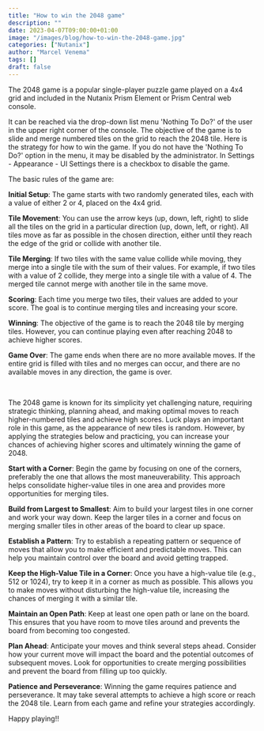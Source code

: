 ```yaml
---
title: "How to win the 2048 game"
description: ""
date: 2023-04-07T09:00:00+01:00
image: "/images/blog/how-to-win-the-2048-game.jpg"
categories: ["Nutanix"]
author: "Marcel Venema" 
tags: []
draft: false
---
```


The 2048 game is a popular single-player puzzle game played on a 4x4 grid and included in the Nutanix Prism Element or Prism Central web console.

<!--more-->

It can be reached via the drop-down list menu 'Nothing To Do?' of the user in the upper right corner of the console. The objective of the game is to slide and merge numbered tiles on the grid to reach the 2048 tile. Here is the strategy for how to win the game.
If you do not have the 'Nothing To Do?' option in the menu, it may be disabled by the administrator. In Settings - Appearance - UI Settings there is a checkbox to disable the game.

The basic rules of the game are:

**Initial Setup**: The game starts with two randomly generated tiles, each with a value of either 2 or 4, placed on the 4x4 grid.

**Tile Movement**: You can use the arrow keys (up, down, left, right) to slide all the tiles on the grid in a particular direction (up, down, left, or right). All tiles move as far as possible in the chosen direction, either until they reach the edge of the grid or collide with another tile.

**Tile Merging**: If two tiles with the same value collide while moving, they merge into a single tile with the sum of their values. For example, if two tiles with a value of 2 collide, they merge into a single tile with a value of 4. The merged tile cannot merge with another tile in the same move.

**Scoring**: Each time you merge two tiles, their values are added to your score. The goal is to continue merging tiles and increasing your score.

**Winning**: The objective of the game is to reach the 2048 tile by merging tiles. However, you can continue playing even after reaching 2048 to achieve higher scores.

**Game Over**: The game ends when there are no more available moves. If the entire grid is filled with tiles and no merges can occur, and there are no available moves in any direction, the game is over.

&nbsp;  

The 2048 game is known for its simplicity yet challenging nature, requiring strategic thinking, planning ahead, and making optimal moves to reach higher-numbered tiles and achieve high scores. Luck plays an important role in this game, as the appearance of new tiles is random.  However, by applying the strategies below and practicing, you can increase your chances of achieving higher scores and ultimately winning the game of 2048.

**Start with a Corner**: Begin the game by focusing on one of the corners, preferably the one that allows the most maneuverability. This approach helps consolidate higher-value tiles in one area and provides more opportunities for merging tiles.

**Build from Largest to Smallest**: Aim to build your largest tiles in one corner and work your way down. Keep the larger tiles in a corner and focus on merging smaller tiles in other areas of the board to clear up space.

**Establish a Pattern**: Try to establish a repeating pattern or sequence of moves that allow you to make efficient and predictable moves. This can help you maintain control over the board and avoid getting trapped.

**Keep the High-Value Tile in a Corner**: Once you have a high-value tile (e.g., 512 or 1024), try to keep it in a corner as much as possible. This allows you to make moves without disturbing the high-value tile, increasing the chances of merging it with a similar tile.

**Maintain an Open Path**: Keep at least one open path or lane on the board. This ensures that you have room to move tiles around and prevents the board from becoming too congested.

**Plan Ahead**: Anticipate your moves and think several steps ahead. Consider how your current move will impact the board and the potential outcomes of subsequent moves. Look for opportunities to create merging possibilities and prevent the board from filling up too quickly.

**Patience and Perseverance**: Winning the game requires patience and perseverance. It may take several attempts to achieve a high score or reach the 2048 tile. Learn from each game and refine your strategies accordingly.

Happy playing!!

&nbsp;  
